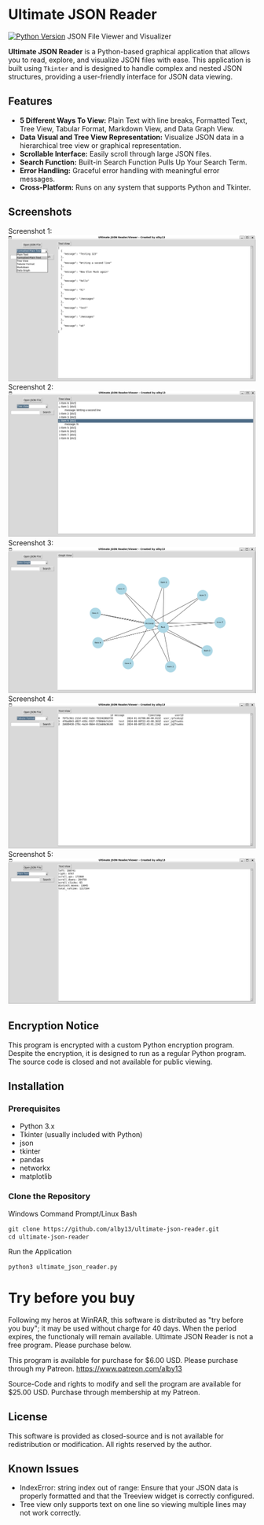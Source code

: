 # Ultimate JSON Reader
[![Python Version](https://img.shields.io/badge/python-3.10%2B-blue)](https://www.python.org/downloads/) JSON File Viewer and Visualizer

**Ultimate JSON Reader** is a Python-based graphical application that allows you to read, explore, and visualize JSON files with ease. This application is built using `Tkinter` and is designed to handle complex and nested JSON structures, providing a user-friendly interface for JSON data viewing.

## Features

- **5 Different Ways To View:** Plain Text with line breaks, Formatted Text, Tree View, Tabular Format, Markdown View, and Data Graph View.
- **Data Visual and Tree View Representation:** Visualize JSON data in a hierarchical tree view or graphical representation.
- **Scrollable Interface:** Easily scroll through large JSON files.
- **Search Function:** Built-in Search Function Pulls Up Your Search Term.
- **Error Handling:** Graceful error handling with meaningful error messages.
- **Cross-Platform:** Runs on any system that supports Python and Tkinter.

## Screenshots

Screenshot 1:
<img src="https://github.com/alby13/ultimate-json-reader/blob/main/screenshots/screenshot-1.png">
Screenshot 2:
<img src="https://github.com/alby13/ultimate-json-reader/blob/main/screenshots/screenshot-2.png">
Screenshot 3:
<img src="https://github.com/alby13/ultimate-json-reader/blob/main/screenshots/screenshot-3.png">
Screenshot 4:
<img src="https://github.com/alby13/ultimate-json-reader/blob/main/screenshots/screenshot-4.png">
Screenshot 5:
<img src="https://github.com/alby13/ultimate-json-reader/blob/main/screenshots/screenshot-5.png">


## Encryption Notice
This program is encrypted with a custom Python encryption program. Despite the encryption, it is designed to run as a regular Python program. The source code is closed and not available for public viewing.

## Installation

### Prerequisites

- Python 3.x
- Tkinter (usually included with Python)
- json
- tkinter
- pandas
- networkx
- matplotlib

### Clone the Repository

Windows Command Prompt/Linux Bash
```
git clone https://github.com/alby13/ultimate-json-reader.git
cd ultimate-json-reader
```

Run the Application
```
python3 ultimate_json_reader.py
```

# Try before you buy
Following my heros at WinRAR, this software is distributed as "try before you buy"; it may be used without charge for 40 days. When the period expires, the functionaly will remain available. Ultimate JSON Reader is not a free program. Please purchase below.

This program is available for purchase for $6.00 USD. Please purchase through my Patreon. https://www.patreon.com/alby13

Source-Code and rights to modify and sell the program are available for $25.00 USD. Purchase through membership at my Patreon.

## License
This software is provided as closed-source and is not available for redistribution or modification. All rights reserved by the author.

## Known Issues

- IndexError: string index out of range: Ensure that your JSON data is properly formatted and that the Treeview widget is correctly configured.
- Tree view only supports text on one line so viewing multiple lines may not work correctly.
